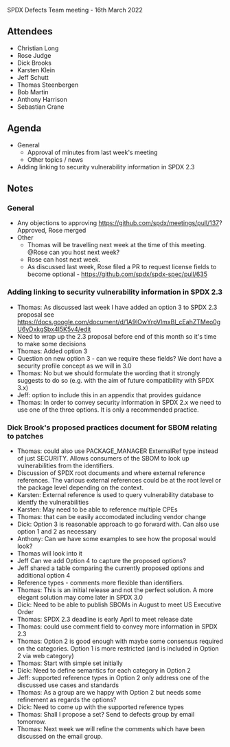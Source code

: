 SPDX Defects Team meeting - 16th March 2022

## Attendees
* Christian Long
* Rose Judge
* Dick Brooks
* Karsten Klein
* Jeff Schutt
* Thomas Steenbergen
* Bob Martin
* Anthony Harrison
* Sebastian Crane

## Agenda
* General
  * Approval of minutes from last week's meeting
  * Other topics / news
* Adding linking to security vulnerability information in SPDX 2.3

## Notes
### General
* Any objections to approving https://github.com/spdx/meetings/pull/137? Approved, Rose merged
* Other
  * Thomas will be travelling next week at the time of this meeting. @Rose can you host next week?
  * Rose can host next week.
  * As discussed last week, Rose filed a PR to request license fields to become optional - https://github.com/spdx/spdx-spec/pull/635

### Adding linking to security vulnerability information in SPDX 2.3
* Thomas: As discussed last week I have added an option 3 to SPDX 2.3 proposal see https://docs.google.com/document/d/1A9lOwYrpVlmxBl_cEahZTMeo0gU6yDxkgSbx4I5K5v4/edit
* Need to wrap up the 2.3 proposal before end of this month so it's time to make some decisions
* Thomas: Added option 3
* Question on new option 3 - can we require these fields? We dont have a security profile concept as we will in 3.0
* Thomas: No but we should formulate the wording that it strongly suggests to do so (e.g. with the aim of future compatibility with SPDX 3.x)
* Jeff: option to include this in an appendix that provides guidance
* Thomas: In order to convey security information in SPDX 2.x we need to use one of the three options. It is only a recommended practice.

### Dick Brook's proposed practices document for SBOM relating to patches
* Thomas: could also use PACKAGE_MANAGER ExternalRef type instead of just SECURITY. Allows consumers of the SBOM to look up vulnerabilities from the identifiers.
* Discussion of SPDX root documents and where external reference references. The various external references could be at the root level or the package level depending on the context.
* Karsten: External reference is used to query vulnerability database to identfy the vulnerabilities
* Karsten: May need to be able to reference multiple CPEs
* Thomas: that can be easily accomodated including vendor change
* Dick: Option 3 is reasonable approach to go forward with. Can also use option 1 and 2 as necessary
* Anthony: Can we have some examples to see how the proposal would look?
* Thomas will look into it
* Jeff Can we add Option 4 to capture the proposed options?
* Jeff shared a table comparing the currently proposed options and additional option 4
* Reference types - comments more flexible than identifiers.
* Thomas: This is an initial release and not the perfect solution. A more elegant solution may come later in SPDX 3.0
* Dick: Need to be able to publish SBOMs in August to meet US Executive Order
* Thomas: SPDX 2.3 deadline is early April to meet release date
* Thomas: could use comment field to convey more information in SPDX 2.3
* Thomas: Option 2 is good enough with maybe some consensus required on the categories. Option 1 is more restricted (and is included in Option 2 via web category)
* Thomas: Start with simple set initially
* Dick: Need to define semantics for each category in Option 2
* Jeff: supported reference types in Option 2 only address one of the discussed use cases and standards
* Thomas: As a group are we happy with Option 2 but needs some refinement as regards the options?
* Dick: Need to come up with the supported reference types
* Thomas: Shall I propose a set? Send to defects group by email tomorrow.
* Thomas: Next week we will refine the comments which have been discussed on the email group.
